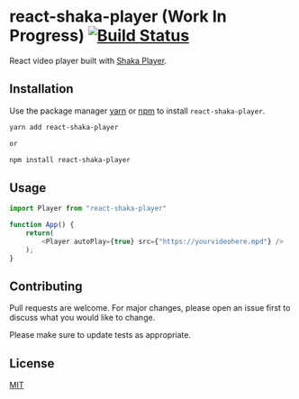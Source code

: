 # react-shaka-player (Work In Progress) [![Build Status](https://app.travis-ci.com/mkhuda/react-shaka-player.svg?branch=main)](https://app.travis-ci.com/mkhuda/react-shaka-player)

React video player built with [Shaka Player](https://github.com/google/shaka-player).

## Installation

Use the package manager [yarn](https://classic.yarnpkg.com/en/) or [npm](https://www.npmjs.com/) to install `react-shaka-player`.

```bash
yarn add react-shaka-player

or

npm install react-shaka-player
```

## Usage

```javascript
import Player from "react-shaka-player"

function App() {
    return(
        <Player autoPlay={true} src={"https://yourvideohere.mpd"} />
    );
}
```

## Contributing
Pull requests are welcome. For major changes, please open an issue first to discuss what you would like to change.

Please make sure to update tests as appropriate.

## License
[MIT](https://choosealicense.com/licenses/mit/)